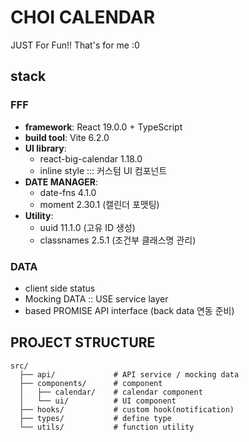 # CHOI CALENDAR

JUST For Fun!! That's for me :0

## stack

### FFF

- **framework**: React 19.0.0 + TypeScript
- **build tool**: Vite 6.2.0
- **UI library**:
  - react-big-calendar 1.18.0
  - inline style ::: 커스텀 UI 컴포넌트
- **DATE MANAGER**:
  - date-fns 4.1.0
  - moment 2.30.1 (캘린더 포맷팅)
- **Utility**:
  - uuid 11.1.0 (고유 ID 생성)
  - classnames 2.5.1 (조건부 클래스명 관리)

### DATA

- client side status
- Mocking DATA :: USE service layer
- based PROMISE API interface (back data 연동 준비)

## PROJECT STRUCTURE

```
src/
  ├── api/             # API service / mocking data
  ├── components/      # component
  │   ├── calendar/    # calendar component
  │   └── ui/          # UI component
  ├── hooks/           # custom hook(notification)
  ├── types/           # define type
  └── utils/           # function utility
```
